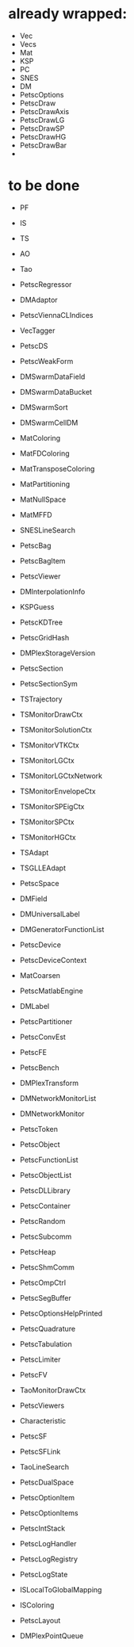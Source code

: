 # already wrapped:
- Vec
- Vecs
- Mat
- KSP
- PC
- SNES
- DM
- PetscOptions
- PetscDraw
- PetscDrawAxis
- PetscDrawLG
- PetscDrawSP
- PetscDrawHG
- PetscDrawBar
- 

# to be done
- PF
- IS
- TS
- AO
- Tao

- PetscRegressor
- DMAdaptor
- PetscViennaCLIndices
- VecTagger
- PetscDS
- PetscWeakForm
- DMSwarmDataField
- DMSwarmDataBucket
- DMSwarmSort
- DMSwarmCellDM
- MatColoring
- MatFDColoring
- MatTransposeColoring
- MatPartitioning
- MatNullSpace
- MatMFFD
- SNESLineSearch
- PetscBag
- PetscBagItem
- PetscViewer
- DMInterpolationInfo
- KSPGuess
- PetscKDTree
- PetscGridHash
- DMPlexStorageVersion
- PetscSection
- PetscSectionSym
- TSTrajectory
- TSMonitorDrawCtx
- TSMonitorSolutionCtx
- TSMonitorVTKCtx
- TSMonitorLGCtx
- TSMonitorLGCtxNetwork
- TSMonitorEnvelopeCtx
- TSMonitorSPEigCtx
- TSMonitorSPCtx
- TSMonitorHGCtx
- TSAdapt
- TSGLLEAdapt
- PetscSpace
- DMField
- DMUniversalLabel
- DMGeneratorFunctionList
- PetscDevice
- PetscDeviceContext
- MatCoarsen
- PetscMatlabEngine
- DMLabel
- PetscPartitioner
- PetscConvEst
- PetscFE
- PetscBench
- DMPlexTransform
- DMNetworkMonitorList
- DMNetworkMonitor
- PetscToken
- PetscObject
- PetscFunctionList
- PetscObjectList
- PetscDLLibrary
- PetscContainer
- PetscRandom
- PetscSubcomm
- PetscHeap
- PetscShmComm
- PetscOmpCtrl
- PetscSegBuffer
- PetscOptionsHelpPrinted
- PetscQuadrature
- PetscTabulation
- PetscLimiter
- PetscFV
- TaoMonitorDrawCtx
- PetscViewers
- Characteristic
- PetscSF
- PetscSFLink
- TaoLineSearch
- PetscDualSpace
- PetscOptionItem
- PetscOptionItems
- PetscIntStack
- PetscLogHandler
- PetscLogRegistry
- PetscLogState
- ISLocalToGlobalMapping
- ISColoring
- PetscLayout
- DMPlexPointQueue